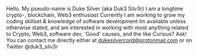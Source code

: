 Hello. My pseudo-name is Duke Silver (aka Duk3 Silv3r)
I am a longtime crypto-, blockchain, Web3 enthusiast
Currently I am working to grow my coding skillset & knowledge of software development
Im available unless otherwise stated, and am interested in working with most anything related to Crypto, Web3, software dev, 'Good' causes, and the like
Curious? Ask!
You can contact me directly either at dukesilvercord@protonmail.com or on Twitter @duk3_silv3r
